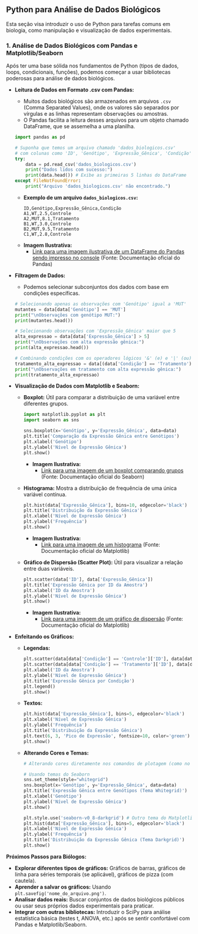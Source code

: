 ## Python para Análise de Dados Biológicos

Esta seção visa introduzir o uso de Python para tarefas comuns em biologia, como manipulação e visualização de dados experimentais.

### 1\. Análise de Dados Biológicos com Pandas e Matplotlib/Seaborn

Após ter uma base sólida nos fundamentos de Python (tipos de dados, loops, condicionais, funções), podemos começar a usar bibliotecas poderosas para análise de dados biológicos.

  * **Leitura de Dados em Formato .csv com Pandas:**

      * Muitos dados biológicos são armazenados em arquivos `.csv` (Comma Separated Values), onde os valores são separados por vírgulas e as linhas representam observações ou amostras.
      * O Pandas facilita a leitura desses arquivos para um objeto chamado DataFrame, que se assemelha a uma planilha.

    ```python
    import pandas as pd

    # Suponha que temos um arquivo chamado 'dados_biologicos.csv'
    # com colunas como 'ID', 'Genótipo', 'Expressão_Gênica', 'Condição'
    try:
        data = pd.read_csv('dados_biologicos.csv')
        print("Dados lidos com sucesso:")
        print(data.head()) # Exibe as primeiras 5 linhas do DataFrame
    except FileNotFoundError:
        print("Arquivo 'dados_biologicos.csv' não encontrado.")
    ```

      * **Exemplo de um arquivo `dados_biologicos.csv`:**
        ```csv
        ID,Genótipo,Expressão_Gênica,Condição
        A1,WT,2.5,Controle
        A2,MUT,8.1,Tratamento
        B1,WT,3.0,Controle
        B2,MUT,9.5,Tratamento
        C1,WT,2.8,Controle
        ```
      * **Imagem Ilustrativa:**
          * [Link para uma imagem ilustrativa de um DataFrame do Pandas sendo impresso no console](https://www.google.com/search?q=https://pandas.pydata.org/docs/getting_started/intro_tutorials/images/01_table_dataframe.png) (Fonte: Documentação oficial do Pandas)

  * **Filtragem de Dados:**

      * Podemos selecionar subconjuntos dos dados com base em condições específicas.

    ```python
    # Selecionando apenas as observações com 'Genótipo' igual a 'MUT'
    mutantes = data[data['Genótipo'] == 'MUT']
    print("\nObservações com genótipo MUT:")
    print(mutantes.head())

    # Selecionando observações com 'Expressão_Gênica' maior que 5
    alta_expressao = data[data['Expressão_Gênica'] > 5]
    print("\nObservações com alta expressão gênica:")
    print(alta_expressao.head())

    # Combinando condições com os operadores lógicos '&' (e) e '|' (ou)
    tratamento_alta_expressao = data[(data['Condição'] == 'Tratamento') & (data['Expressão_Gênica'] > 7)]
    print("\nObservações em tratamento com alta expressão gênica:")
    print(tratamento_alta_expressao)
    ```

  * **Visualização de Dados com Matplotlib e Seaborn:**

      * **Boxplot:** Útil para comparar a distribuição de uma variável entre diferentes grupos.

        ```python
        import matplotlib.pyplot as plt
        import seaborn as sns

        sns.boxplot(x='Genótipo', y='Expressão_Gênica', data=data)
        plt.title('Comparação da Expressão Gênica entre Genótipos')
        plt.xlabel('Genótipo')
        plt.ylabel('Nível de Expressão Gênica')
        plt.show()
        ```

          * **Imagem Ilustrativa:**
              * [Link para uma imagem de um boxplot comparando grupos](https://www.google.com/search?q=https://seaborn.pydata.org/_images/seaborn-boxplot-1.png) (Fonte: Documentação oficial do Seaborn)

      * **Histograma:** Mostra a distribuição de frequência de uma única variável contínua.

        ```python
        plt.hist(data['Expressão_Gênica'], bins=10, edgecolor='black')
        plt.title('Distribuição da Expressão Gênica')
        plt.xlabel('Nível de Expressão Gênica')
        plt.ylabel('Frequência')
        plt.show()
        ```

          * **Imagem Ilustrativa:**
              * [Link para uma imagem de um histograma](https://www.google.com/search?q=https://matplotlib.org/_images/sphx_glr_hist_001.png) (Fonte: Documentação oficial do Matplotlib)

      * **Gráfico de Dispersão (Scatter Plot):** Útil para visualizar a relação entre duas variáveis.

        ```python
        plt.scatter(data['ID'], data['Expressão_Gênica'])
        plt.title('Expressão Gênica por ID da Amostra')
        plt.xlabel('ID da Amostra')
        plt.ylabel('Nível de Expressão Gênica')
        plt.show()
        ```

          * **Imagem Ilustrativa:**
              * [Link para uma imagem de um gráfico de dispersão](https://www.google.com/search?q=https://matplotlib.org/_images/sphx_glr_scatter_001.png) (Fonte: Documentação oficial do Matplotlib)

  * **Enfeitando os Gráficos:**

      * **Legendas:**
        ```python
        plt.scatter(data[data['Condição'] == 'Controle']['ID'], data[data['Condição'] == 'Controle']['Expressão_Gênica'], label='Controle', color='blue')
        plt.scatter(data[data['Condição'] == 'Tratamento']['ID'], data[data['Condição'] == 'Tratamento']['Expressão_Gênica'], label='Tratamento', color='red')
        plt.xlabel('ID da Amostra')
        plt.ylabel('Nível de Expressão Gênica')
        plt.title('Expressão Gênica por Condição')
        plt.legend()
        plt.show()
        ```
      * **Textos:**
        ```python
        plt.hist(data['Expressão_Gênica'], bins=5, edgecolor='black')
        plt.xlabel('Nível de Expressão Gênica')
        plt.ylabel('Frequência')
        plt.title('Distribuição da Expressão Gênica')
        plt.text(6, 3, 'Pico de Expressão', fontsize=10, color='green') # (x, y, texto)
        plt.show()
        ```
      * **Alterando Cores e Temas:**
        ```python
        # Alterando cores diretamente nos comandos de plotagem (como no exemplo da legenda)

        # Usando temas do Seaborn
        sns.set_theme(style="whitegrid")
        sns.boxplot(x='Genótipo', y='Expressão_Gênica', data=data)
        plt.title('Expressão Gênica entre Genótipos (Tema Whitegrid)')
        plt.xlabel('Genótipo')
        plt.ylabel('Nível de Expressão Gênica')
        plt.show()

        plt.style.use('seaborn-v0_8-darkgrid') # Outro tema do Matplotlib
        plt.hist(data['Expressão_Gênica'], bins=5, edgecolor='black')
        plt.xlabel('Nível de Expressão Gênica')
        plt.ylabel('Frequência')
        plt.title('Distribuição da Expressão Gênica (Tema Darkgrid)')
        plt.show()
        ```

**Próximos Passos para Biólogos:**

  * **Explorar diferentes tipos de gráficos:** Gráficos de barras, gráficos de linha para séries temporais (se aplicável), gráficos de pizza (com cautela).
  * **Aprender a salvar os gráficos:** Usando `plt.savefig('nome_do_arquivo.png')`.
  * **Analisar dados reais:** Buscar conjuntos de dados biológicos públicos ou usar seus próprios dados experimentais para praticar.
  * **Integrar com outras bibliotecas:** Introduzir o SciPy para análise estatística básica (testes t, ANOVA, etc.) após se sentir confortável com Pandas e Matplotlib/Seaborn.
